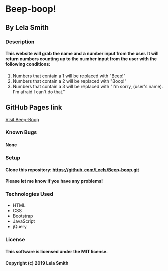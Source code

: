 # Beep-boop!
## By Lela Smith

### Description
#### This website will grab the name and a number input from the user. It will return numbers counting up to the number input from the user with the following conditions:
  1. Numbers that contain a 1 will be replaced with "Beep!"
  2. Numbers that contain a 2 will be replaced with "Boop!"
  3. Numbers that contain a 3 will be replaced with "I'm sorry, (user's name). I'm afraid I can't do that."

## GitHub Pages link

  [Visit Beep-Boop](http://leels.github.io/Beep-boop/)

### Known Bugs
#### None

### Setup
#### Clone this repository: https://github.com/Leels/Beep-boop.git

#### Please let me know if you have any problems!

### Technologies Used
* HTML
* CSS
* Bootstrap
* JavaScript
* jQuery

### License
#### This software is licensed under the MIT license.

#### Copyright (c) 2019 Lela Smith
